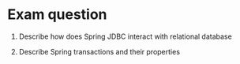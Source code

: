 # Exam question

1. Describe how does Spring JDBC interact with relational database


2. Describe Spring transactions and their properties
